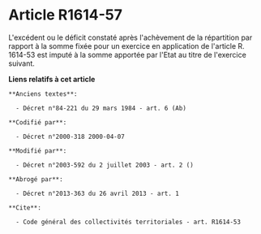 # Article R1614-57

L'excédent ou le déficit constaté après l'achèvement de la répartition par rapport à la somme fixée pour un exercice en
application de l'article R. 1614-53 est imputé à la somme apportée par l'Etat au titre de l'exercice suivant.

**Liens relatifs à cet article**

	**Anciens textes**:

	  - Décret n°84-221 du 29 mars 1984 - art. 6 (Ab)

	**Codifié par**:

	  - Décret n°2000-318 2000-04-07

	**Modifié par**:

	  - Décret n°2003-592 du 2 juillet 2003 - art. 2 ()

	**Abrogé par**:

	  - Décret n°2013-363 du 26 avril 2013 - art. 1

	**Cite**:

	  - Code général des collectivités territoriales - art. R1614-53
